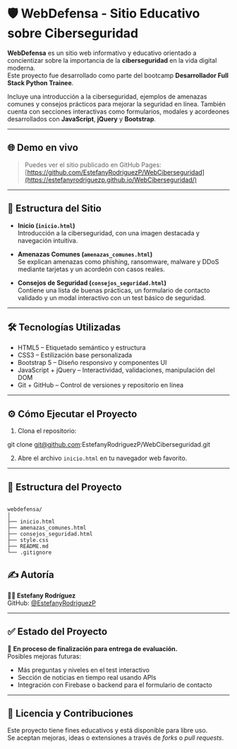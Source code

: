 # 🛡️ WebDefensa - Sitio Educativo sobre Ciberseguridad

**WebDefensa** es un sitio web informativo y educativo orientado a concientizar sobre la importancia de la **ciberseguridad** en la vida digital moderna.  
Este proyecto fue desarrollado como parte del bootcamp **Desarrollador Full Stack Python Trainee**.

Incluye una introducción a la ciberseguridad, ejemplos de amenazas comunes y consejos prácticos para mejorar la seguridad en línea. También cuenta con secciones interactivas como formularios, modales y acordeones desarrollados con **JavaScript**, **jQuery** y **Bootstrap**.

---

## 🌐 Demo en vivo

> Puedes ver el sitio publicado en GitHub Pages:  
> [https://github.com/EstefanyRodriguezP/WebCiberseguridad](https://estefanyrodriguezp.github.io/WebCiberseguridad/)

---

## 🧩 Estructura del Sitio

- **Inicio (`inicio.html`)**  
  Introducción a la ciberseguridad, con una imagen destacada y navegación intuitiva.

- **Amenazas Comunes (`amenazas_comunes.html`)**  
  Se explican amenazas como phishing, ransomware, malware y DDoS mediante tarjetas y un acordeón con casos reales.

- **Consejos de Seguridad (`consejos_seguridad.html`)**  
  Contiene una lista de buenas prácticas, un formulario de contacto validado y un modal interactivo con un test básico de seguridad.

---

## 🛠️ Tecnologías Utilizadas

- HTML5 – Etiquetado semántico y estructura
- CSS3 – Estilización base personalizada
- Bootstrap 5 – Diseño responsivo y componentes UI
- JavaScript + jQuery – Interactividad, validaciones, manipulación del DOM
- Git + GitHub – Control de versiones y repositorio en línea

---

## ⚙️ Cómo Ejecutar el Proyecto

1. Clona el repositorio:

git clone git@github.com:EstefanyRodriguezP/WebCiberseguridad.git

2. Abre el archivo `inicio.html` en tu navegador web favorito.

---

## 📂 Estructura del Proyecto

```

webdefensa/
│
├── inicio.html
├── amenazas_comunes.html
├── consejos_seguridad.html
├── style.css
├── README.md
└── .gitignore

```

## ✍️ Autoría

**👩‍💻 Estefany Rodríguez**  
GitHub: [@EstefanyRodriguezP](https://github.com/EstefanyRodriguezP)

---

## ✅ Estado del Proyecto

🚧 **En proceso de finalización para entrega de evaluación.**  
Posibles mejoras futuras:

- Más preguntas y niveles en el test interactivo
- Sección de noticias en tiempo real usando APIs
- Integración con Firebase o backend para el formulario de contacto

---

## 🤝 Licencia y Contribuciones

Este proyecto tiene fines educativos y está disponible para libre uso.  
Se aceptan mejoras, ideas o extensiones a través de _forks_ o _pull requests_.
